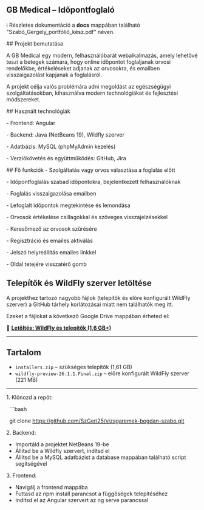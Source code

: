 ## GB Medical – Időpontfoglaló

ℹ️ Részletes dokumentáció a **docs** mappában található "Szabó\_Gergely\_portfólió\_kész.pdf" néven.

\## Projekt bemutatása

A GB Medical egy modern, felhasználóbarát webalkalmazás, amely lehetővé teszi a betegek számára, hogy online időpontot foglaljanak orvosi rendelőkbe, értékeléseket adjanak az orvosokra, és emailben visszaigazolást kapjanak a foglalásról.



A projekt célja valós problémára adni megoldást az egészségügyi szolgáltatásokban, kihasználva modern technológiákat és fejlesztési módszereket.



\## Használt technológiák

\- Frontend: Angular

\- Backend: Java (NetBeans 19), Wildfly szerver

\- Adatbázis: MySQL (phpMyAdmin kezelés)

\- Verziókövetés és együttműködés: GitHub, Jira



\## Fő funkciók
\- Szolgáltatás vagy orvos választása a foglalás előtt

\- Időpontfoglalás szabad időpontokra, bejelentkezett felhasználóknak

\- Foglalás visszaigazolása emailben

\- Lefoglalt időpontok megtekintése és lemondása

\- Orvosok értékelése csillagokkal és szöveges visszajelzésekkel

\- Keresőmező az orvosok szűrésére

\- Regisztráció és emailes aktiválás

\- Jelszó helyreállítás emailes linkkel

\- Oldal tetejére visszatérő gomb



## Telepítők és WildFly szerver letöltése

A projekthez tartozó nagyobb fájlok (telepítők és előre konfigurált WildFly szerver) a GitHub tárhely korlátozásai miatt nem találhatók meg itt.

Ezeket a fájlokat a következő Google Drive mappában érheted el:

📁 **[Letöltés: WildFly és telepítők (1,6 GB+)](https://drive.google.com/drive/folders/1hnuqlUmwaykHdEW0907J18hNS5yiGoeX?usp=sharing)**

---

## Tartalom

- `installers.zip` – szükséges telepítők (1,61 GB)
- `wildfly-preview-26.1.1.Final.zip` – előre konfigurált WildFly szerver (221 MB)

---

1\. Klónozd a repót:

&nbsp;  ```bash

&nbsp;  git clone https://github.com/SzGeri25/vizsgaremek-bogdan-szabo.git



2\. Backend:



* Importáld a projektet NetBeans 19-be
* Állítsd be a Wildfly szervert, indítsd el
* Állítsd be a MySQL adatbázist a database mappában található script segítségével



3\. Frontend:



* Navigálj a frontend mappába
* Futtasd az npm install parancsot a függőségek telepítéséhez
* Indítsd el az Angular szervert az ng serve parancssal
